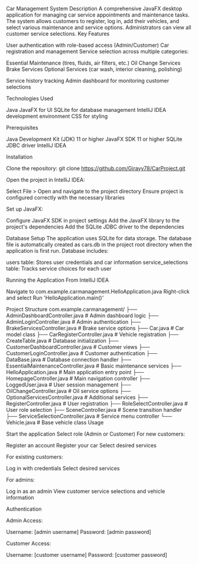 Car Management System
Description
A comprehensive JavaFX desktop application for managing car service appointments and maintenance tasks. The system allows customers to register, log in, add their vehicles, and select various maintenance and service options. Administrators can view all customer service selections.
Key Features

User authentication with role-based access (Admin/Customer)
Car registration and management
Service selection across multiple categories:

Essential Maintenance (tires, fluids, air filters, etc.)
Oil Change Services
Brake Services
Optional Services (car wash, interior cleaning, polishing)


Service history tracking
Admin dashboard for monitoring customer selections

Technologies Used

Java
JavaFX for UI
SQLite for database management
IntelliJ IDEA development environment
CSS for styling

Prerequisites

Java Development Kit (JDK) 11 or higher
JavaFX SDK 11 or higher
SQLite JDBC driver
IntelliJ IDEA 

Installation

Clone the repository:
git clone https://github.com/Girayy78/CarProject.git

Open the project in IntelliJ IDEA:

Select File > Open and navigate to the project directory
Ensure project is configured correctly with the necessary libraries


Set up JavaFX:

Configure JavaFX SDK in project settings
Add the JavaFX library to the project's dependencies
Add the SQLite JDBC driver to the dependencies



Database Setup
The application uses SQLite for data storage. The database file is automatically created as cars.db in the project root directory when the application is first run.
Database includes:

users table: Stores user credentials and car information
service_selections table: Tracks service choices for each user

Running the Application
From IntelliJ IDEA

Navigate to com.example.carmanagement.HelloApplication.java
Right-click and select Run 'HelloApplication.main()'



Project Structure
com.example.carmanagement/
├── AdminDashboardController.java   # Admin dashboard logic
├── AdminLoginController.java       # Admin authentication
├── BrakeServicesController.java    # Brake service options
├── Car.java                        # Car model class
├── CarRegisterController.java      # Vehicle registration
├── CreateTable.java                # Database initialization
├── CustomerDashboardController.java # Customer views
├── CustomerLoginController.java    # Customer authentication
├── DataBase.java                   # Database connection handler
├── EssentialMaintenanceController.java # Basic maintenance services
├── HelloApplication.java           # Main application entry point
├── HomepageController.java         # Main navigation controller
├── LoggedUser.java                 # User session management
├── OilChangeController.java        # Oil service options
├── OptionalServicesController.java # Additional services
├── RegisterController.java         # User registration
├── RoleSelectController.java       # User role selection
├── SceneController.java            # Scene transition handler
├── ServiceSelectionController.java # Service menu controller
└── Vehicle.java                    # Base vehicle class
Usage

Start the application
Select role (Admin or Customer)
For new customers:

Register an account
Register your car
Select desired services


For existing customers:

Log in with credentials
Select desired services


For admins:

Log in as an admin
View customer service selections and vehicle information



Authentication

Admin Access:

Username: [admin username]
Password: [admin password]


Customer Access:

Username: [customer username]
Password: [customer password]





